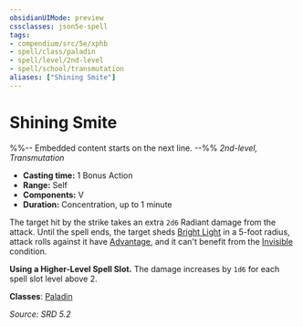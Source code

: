 ```yaml
---
obsidianUIMode: preview
cssclasses: json5e-spell
tags:
- compendium/src/5e/xphb
- spell/class/paladin
- spell/level/2nd-level
- spell/school/transmutation
aliases: ["Shining Smite"]
---
```

# Shining Smite
%%-- Embedded content starts on the next line. --%%
*2nd-level, Transmutation*  

- **Casting time:** 1 Bonus Action
- **Range:** Self
- **Components:** V
- **Duration:** Concentration, up to 1 minute

The target hit by the strike takes an extra `2d6` Radiant damage from the attack. Until the spell ends, the target sheds [Bright Light](rules/variant-rules/bright-light-xphb.md) in a 5-foot radius, attack rolls against it have [Advantage](rules/variant-rules/advantage-xphb.md), and it can't benefit from the [Invisible](rules/conditions.md#Invisible) condition.

**Using a Higher-Level Spell Slot.** The damage increases by `1d6` for each spell slot level above 2.

**Classes**: [Paladin](compendium/lists/list-spells-classes-paladin.md)

*Source: SRD 5.2*